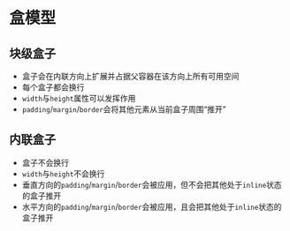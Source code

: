 # 盒模型

## 块级盒子

- 盒子会在内联方向上扩展并占据父容器在该方向上所有可用空间
- 每个盒子都会换行
- `width`与`height`属性可以发挥作用
- `padding`/`margin`/`border`会将其他元素从当前盒子周围“推开”

## 内联盒子

- 盒子不会换行
- `width`与`height`不会换行
- 垂直方向的`padding`/`margin`/`border`会被应用，但不会把其他处于`inline`状态的盒子推开
- 水平方向的`padding`/`margin`/`border`会被应用，且会把其他处于`inline`状态的盒子推开
